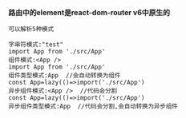 **路由中的element是react-dom-router v6中原生的**
```
可以解析5种模式

字串符模式:"test"
import App from './src/App'
组件模式:<App />
import App from './src/App'
组件类型模式:App  //会自动转换为组件
const App=lazy(()=>import('./src/App')
异步组件模式:<App />  //代码会分割
const App=lazy(()=>import('./src/App')
异步组件类型模式:App  //代码会分割,会自动转换为异步组件
```

